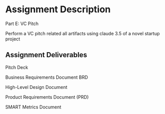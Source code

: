 # Assignment Description

Part E: VC Pitch

Perform a VC pitch related all artifacts using claude 3.5 of a novel startup project

## Assignment Deliverables 

Pitch Deck 

Business Requirements Document BRD 

High-Level Design Document

Product Requirements Document (PRD)

SMART Metrics Document

